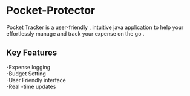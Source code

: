 # Pocket-Protector
Pocket Tracker is a user-friendly , intuitive  java application to help your effortlessly  manage and track your expense on the go . 

## Key Features
  -Expense logging <br />
  -Budget Setting <br />
  -User Friendly interface <br />
  -Real -time updates <br />
